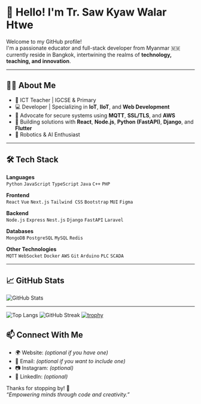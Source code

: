 # 👋 Hello! I'm Tr. Saw Kyaw Walar Htwe

Welcome to my GitHub profile!  
I'm a passionate educator and full-stack developer from Myanmar 🇲🇲 currently reside in Bangkok, intertwining the realms of **technology, teaching, and innovation**.

---

## 👨‍🏫 About Me

- 📍 ICT Teacher | IGCSE & Primary
- 💻 Developer | Specializing in **IoT**, **IIoT**, and **Web Development**
- 🔐 Advocate for secure systems using **MQTT**, **SSL/TLS**, and **AWS**
- 🎯 Building solutions with **React**, **Node.js**, **Python (FastAPI)**, **Django**, and **Flutter**
- 🤖 Robotics & AI Enthusiast

---

## 🛠️ Tech Stack

**Languages**  
`Python` `JavaScript` `TypeScript` `Java` `C++` `PHP`

**Frontend**  
`React` `Vue` `Next.js` `Tailwind CSS` `Bootstrap` `MUI` `Figma`

**Backend**  
`Node.js` `Express` `Nest.js` `Django` `FastAPI` `Laravel`

**Databases**  
`MongoDB` `PostgreSQL` `MySQL` `Redis`

**Other Technologies**  
`MQTT` `WebSocket` `Docker` `AWS` `Git` `Arduino` `PLC` `SCADA`

---

## 📈 GitHub Stats

![GitHub Stats](https://github-readme-stats.vercel.app/api?username=sawkyawwalarhtwe&show_icons=true&theme=github_dark)

---
![Top Langs](https://github-readme-stats.vercel.app/api/top-langs/?username=sawkyawwalarhtwe&layout=compact)
![GitHub Streak](https://streak-stats.demolab.com/?user=sawkyawwalarhtwe&theme=dark)
[![trophy](https://github-profile-trophy.vercel.app/?username=sawkyawwalarhtwe&theme=darkhub)](https://github.com/ryo-ma/github-profile-trophy)


## 📫 Connect With Me

- 🌍 Website: *(optional if you have one)*
- 📧 Email: *(optional if you want to include one)*
- 📷 Instagram: *(optional)*
- 💼 LinkedIn: *(optional)*

Thanks for stopping by! 🚀  
*“Empowering minds through code and creativity.”*
